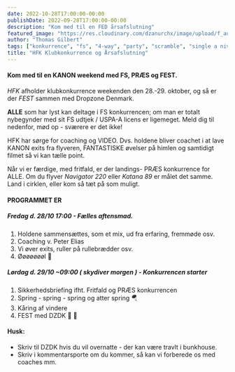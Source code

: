 ```yaml
---
date: 2022-10-28T17:00:00-00:00
publishDate: 2022-09-28T17:00:00-00:00
description: "Kom med til en FED årsafslutning"
featured_image: "https://res.cloudinary.com/dzanurchx/image/upload/f_auto/v1666306258/hfksource/images/HFK_Klub_Compo2021_wddeik.jpg"
author: "Thomas Gilbert"
tags: ["konkurrence", "fs", "4-way", "party", "scramble", "single a niveau"]
title: "HFK Klubkonkurrence og Årsafslutning"
---
```


#### Kom med til en KANON weekend med FS, PRÆS og FEST.
*HFK* afholder klubkonkurrence weekenden den 28.-29. oktober, og så er der *FEST* sammen med Dropzone Denmark.

**ALLE** som har lyst kan deltage i FS konkurrencen; om man er totalt nybegynder med sit FS udtjek / USPA-A licens er ligemeget. Meld dig til nedenfor, mød op - sværere er det ikke!

HFK har sørge for coaching og VIDEO. Dvs. holdene bliver coachet i at lave KANON exits fra flyveren, FANTASTISKE øvelser på himlen og samtidigt filmet så vi kan tælle point.

Når vi er færdige, med fritfald, er der landings- PRÆS konkurrence for ALLE. Om du flyver _Navigator 220_ eller _Katana 89_ er målet det samme. Land i cirklen, eller kom så tæt på som muligt.

#### PROGRAMMET ER
##### Fredag d. 28/10 17:00 - Fælles aftensmad.
1. Holdene sammensættes, som et mix, ud fra erfaring, fremmøde osv.
2. Coaching v. Peter Elias
3. Vi øver exits, ruller på rullebrædder osv.
4. Øøøøøøøl 🍻

##### Lørdag d. 29/10 ~09:00 ( skydiver morgen ) - Konkurrencen starter
1. Sikkerhedsbriefing ifht. Fritfald og PRÆS konkurrencen
2. Spring - spring - spring og atter spring 🪂
3. Kåring af vindere
4. FEST med DZDK 🎉 🍾

#### Husk:
* Skriv til DZDK hvis du vil overnatte - der kan være travlt i bunkhouse.
* Skriv i kommentarsporte om du kommer, så kan vi forberede os med coaches mm.